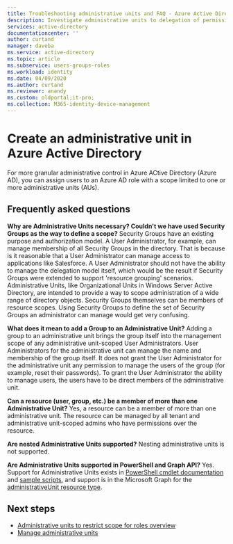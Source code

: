 ```yaml
---
title: Troubleshooting administrative units and FAQ - Azure Active Directory | Microsoft Docs
description: Investigate administrative units to delegation of permissions with restricted scope in Azure Active Directory
services: active-directory
documentationcenter: ''
author: curtand
manager: daveba
ms.service: active-directory
ms.topic: article
ms.subservice: users-groups-roles
ms.workload: identity
ms.date: 04/09/2020
ms.author: curtand
ms.reviewer: anandy
ms.custom: oldportal;it-pro;
ms.collection: M365-identity-device-management
---
```



# Create an administrative unit in Azure Active Directory

For more granular administrative control in Azure ACtive Directory (Azure AD), you can assign users to an Azure AD role with a scope limited to one or more administrative units (AUs).

## Frequently asked questions

**Why are Administrative Units necessary? Couldn't we have used Security Groups as the way to define a scope?**
Security Groups have an existing purpose and authorization model. A User Administrator, for example, can manage membership of all Security Groups in the directory. That is because is it reasonable that a User Administrator can manage access to applications like Salesforce. A User Administrator should not have the ability to manage the delegation model itself, which would be the result if Security Groups were extended to support 'resource grouping' scenarios. Administrative Units, like Organizational Units in Windows Server Active Directory, are intended to provide a way to scope administration of a wide range of directory objects. Security Groups themselves can be members of resource scopes. Using Security Groups to define the set of Security Groups an administrator can manage would get very confusing.

**What does it mean to add a Group to an Administrative Unit?**
Adding a group to an administrative unit brings the group itself into the management scope of any administrative unit-scoped User Administrators. User Administrators for the administrative unit can manage the name and membership of the group itself. It does not grant the User Administrator for the administrative unit any permission to manage the users of the group (for example, reset their passwords). To grant the User Administrator the ability to manage users, the users have to be direct members of the administrative unit.

**Can a resource (user, group, etc.) be a member of more than one Administrative Unit?**
Yes, a resource can be a member of more than one administrative unit. The resource can be managed by all tenant and administrative unit-scoped admins who have permissions over the resource.

**Are nested Administrative Units supported?**
Nesting administrative units is not supported.

**Are Administrative Units supported in PowerShell and Graph API?**
Yes. Support for Administrative Units exists in [PowerShell cmdlet documentation](https://docs.microsoft.com/powershell/module/Azuread/?view=azureadps-2.0-preview) and [sample scripts](https://docs.microsoft.com/powershell/azure/active-directory/working-with-administrative-units?view=azureadps-2.0-preview), and support is in the Microsoft Graph for the [administrativeUnit resource type](https://developer.microsoft.com/graph/docs/api-reference/beta/resources/administrativeunit).

## Next steps

- [Administrative units to restrict scope for roles overview](roles-scope-admin-units.md)
- [Manage administrative units](roles-scope-manave-admin-units.md)